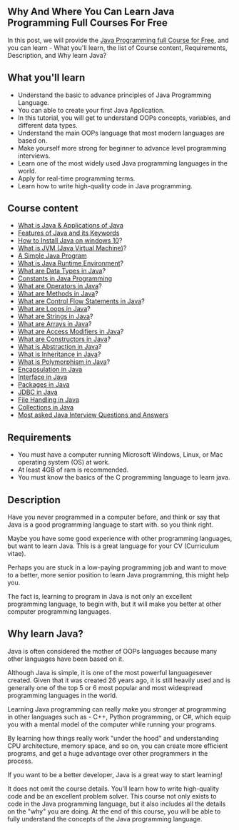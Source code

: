 ## Why And Where You Can Learn Java Programming Full Courses For Free

In this post, we will provide the [Java Programming full Course for Free](https://usemynotes.com/java-programming/), and you can learn - What you'll learn, the list of Course content, Requirements, Description, and Why learn Java?

## What you'll learn

- Understand the basic to advance principles of Java Programming Language. 
- You can able to create your first Java Application.
- In this tutorial, you will get to understand OOPs concepts, variables, and different data types.
- Understand the main OOPs language that most modern languages ​​are based on.
- Make yourself more strong for beginner to advance level programming interviews.
- Learn one of the most widely used Java programming languages in the world.
- Apply for real-time programming terms.
- Learn how to write high-quality code in Java programming.

## Course content

- [What is Java & Applications of Java](https://usemynotes.com/what-is-java/)
- [Features of Java and its Keywords](https://usemynotes.com/features-of-java/)
- [How to Install Java on windows 10](https://usemynotes.com/how-to-install-java/)?
- [What is JVM (Java Virtual Machine)](https://usemynotes.com/what-is-jvm-jit/)?
- [A Simple Java Program](https://usemynotes.com/a-simple-java-program/)
- [What is Java Runtime Environment](https://usemynotes.com/what-is-java-runtime-environment/)?
- [What are Data Types in Java](https://usemynotes.com/what-is-data-types-in-java/)?
- [Constants in Java Programming](https://usemynotes.com/variables-and-constants-in-java/)
- [What are Operators in Java](https://usemynotes.com/what-are-operators-in-java/)?
- [What are Methods in Java](https://usemynotes.com/what-are-methods-in-java/)?
- [What are Control Flow Statements in Java](https://usemynotes.com/what-are-control-flow-statements-in-java/)?
- [What are Loops in Java](https://usemynotes.com/what-are-loops-in-java/)?
- [What are Strings in Java](https://usemynotes.com/what-are-strings-in-java/)?
- [What are Arrays in Java](https://usemynotes.com/what-are-arrays-in-java/)?
- [What are Access Modifiers in Java](https://usemynotes.com/what-are-access-modifiers-in-java/)?
- [What are Constructors in Java](https://usemynotes.com/what-are-constructors-in-java/)?
- [What is Abstraction in Java](https://usemynotes.com/what-is-abstraction-in-java/)?
- [What is Inheritance in Java](https://usemynotes.com/what-is-inheritance-in-java/)?
- [What is Polymorphism in Java](https://usemynotes.com/what-is-polymorphism-in-java/)?
- [Encapsulation in Java](https://usemynotes.com/encapsulation-in-java/)
- [Interface in Java](https://usemynotes.com/interface-in-java/)
- [Packages in Java](https://usemynotes.com/packages-in-java/)
- [JDBC in Java](https://usemynotes.com/jdbc-in-java/)
- [File Handling in Java](https://usemynotes.com/file-handling-in-java/)
- [Collections in Java](https://usemynotes.com/collections-in-java/)
- [Most asked Java Interview Questions and Answers](https://usemynotes.com/java-interview-questions-and-answers/)

## Requirements

- You must have a computer running Microsoft Windows, Linux, or Mac operating system (OS) at work.
- At least 4GB of ram is recommended.
- You must know the basics of the C programming language to learn java.

## Description

Have you never programmed in a computer before, and think or say that Java is a good programming language to start with. so you think right.

Maybe you have some good experience with other programming languages, but want to learn Java. This is a great language for your CV (Curriculum vitae).

Perhaps you are stuck in a low-paying programming job and want to move to a better, more senior position to learn Java programming, this might help you.

The fact is, learning to program in Java is not only an excellent programming language, to begin with, but it will make you better at other computer programming languages.

## Why learn Java?

Java is often considered the mother of OOPs languages ​​because many other languages ​​have been based on it.

Although Java is simple, it is one of the most powerful languages ​​ever created. Given that it was created 26 years ago, it is still heavily used and is generally one of the top 5 or 6 most popular and most widespread programming languages ​​in the world.

Learning Java programming can really make you stronger at programming in other languages ​​such as - C++, Python programming, or C#, which equip you with a mental model of the computer while running your programs.

By learning how things really work "under the hood" and understanding CPU architecture, memory space, and so on, you can create more efficient programs, and get a huge advantage over other programmers in the process.

If you want to be a better developer, Java is a great way to start learning!

It does not omit the course details. You'll learn how to write high-quality code and be an excellent problem solver. This course not only exists to code in the Java programming language, but it also includes all the details on the "why" you are doing. At the end of this course, you will be able to fully understand the concepts of the Java programming language.

